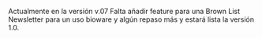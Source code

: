 Actualmente en la versión v.07
Falta añadir feature para una Brown List Newsletter para un uso bioware y algún repaso más y estará lista la versión 1.0.
